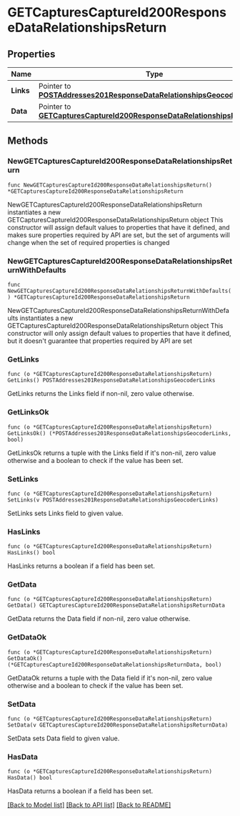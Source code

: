 # GETCapturesCaptureId200ResponseDataRelationshipsReturn

## Properties

Name | Type | Description | Notes
------------ | ------------- | ------------- | -------------
**Links** | Pointer to [**POSTAddresses201ResponseDataRelationshipsGeocoderLinks**](POSTAddresses201ResponseDataRelationshipsGeocoderLinks.md) |  | [optional] 
**Data** | Pointer to [**GETCapturesCaptureId200ResponseDataRelationshipsReturnData**](GETCapturesCaptureId200ResponseDataRelationshipsReturnData.md) |  | [optional] 

## Methods

### NewGETCapturesCaptureId200ResponseDataRelationshipsReturn

`func NewGETCapturesCaptureId200ResponseDataRelationshipsReturn() *GETCapturesCaptureId200ResponseDataRelationshipsReturn`

NewGETCapturesCaptureId200ResponseDataRelationshipsReturn instantiates a new GETCapturesCaptureId200ResponseDataRelationshipsReturn object
This constructor will assign default values to properties that have it defined,
and makes sure properties required by API are set, but the set of arguments
will change when the set of required properties is changed

### NewGETCapturesCaptureId200ResponseDataRelationshipsReturnWithDefaults

`func NewGETCapturesCaptureId200ResponseDataRelationshipsReturnWithDefaults() *GETCapturesCaptureId200ResponseDataRelationshipsReturn`

NewGETCapturesCaptureId200ResponseDataRelationshipsReturnWithDefaults instantiates a new GETCapturesCaptureId200ResponseDataRelationshipsReturn object
This constructor will only assign default values to properties that have it defined,
but it doesn't guarantee that properties required by API are set

### GetLinks

`func (o *GETCapturesCaptureId200ResponseDataRelationshipsReturn) GetLinks() POSTAddresses201ResponseDataRelationshipsGeocoderLinks`

GetLinks returns the Links field if non-nil, zero value otherwise.

### GetLinksOk

`func (o *GETCapturesCaptureId200ResponseDataRelationshipsReturn) GetLinksOk() (*POSTAddresses201ResponseDataRelationshipsGeocoderLinks, bool)`

GetLinksOk returns a tuple with the Links field if it's non-nil, zero value otherwise
and a boolean to check if the value has been set.

### SetLinks

`func (o *GETCapturesCaptureId200ResponseDataRelationshipsReturn) SetLinks(v POSTAddresses201ResponseDataRelationshipsGeocoderLinks)`

SetLinks sets Links field to given value.

### HasLinks

`func (o *GETCapturesCaptureId200ResponseDataRelationshipsReturn) HasLinks() bool`

HasLinks returns a boolean if a field has been set.

### GetData

`func (o *GETCapturesCaptureId200ResponseDataRelationshipsReturn) GetData() GETCapturesCaptureId200ResponseDataRelationshipsReturnData`

GetData returns the Data field if non-nil, zero value otherwise.

### GetDataOk

`func (o *GETCapturesCaptureId200ResponseDataRelationshipsReturn) GetDataOk() (*GETCapturesCaptureId200ResponseDataRelationshipsReturnData, bool)`

GetDataOk returns a tuple with the Data field if it's non-nil, zero value otherwise
and a boolean to check if the value has been set.

### SetData

`func (o *GETCapturesCaptureId200ResponseDataRelationshipsReturn) SetData(v GETCapturesCaptureId200ResponseDataRelationshipsReturnData)`

SetData sets Data field to given value.

### HasData

`func (o *GETCapturesCaptureId200ResponseDataRelationshipsReturn) HasData() bool`

HasData returns a boolean if a field has been set.


[[Back to Model list]](../README.md#documentation-for-models) [[Back to API list]](../README.md#documentation-for-api-endpoints) [[Back to README]](../README.md)



